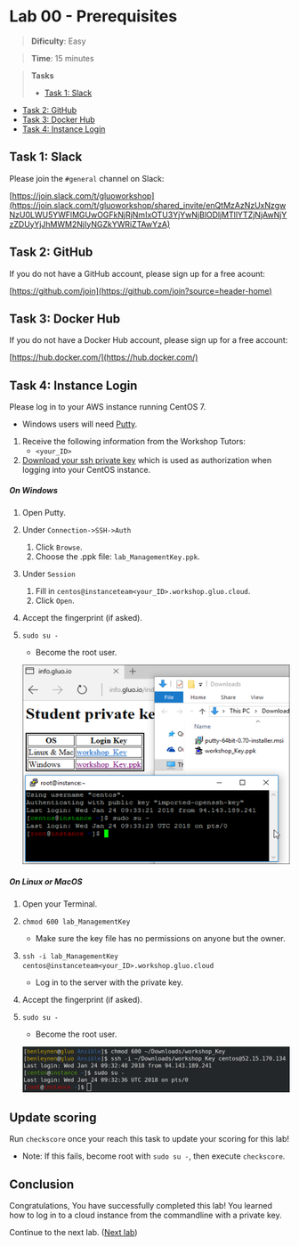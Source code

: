 # Lab 00 - Prerequisites

> **Dificulty**: Easy

> **Time**: 15 minutes

> **Tasks**
> - [Task 1: Slack](#task-1-slack)
- [Task 2: GitHub](#task-2-github)
- [Task 3: Docker Hub](#task-3-docker-hub)
- [Task 4: Instance Login](#task-4-instance-login)

## Task 1: Slack

Please join the `#general` channel on Slack:

[https://join.slack.com/t/gluoworkshop](https://join.slack.com/t/gluoworkshop/shared_invite/enQtMzAzNzUxNzgwNzU0LWU5YWFlMGUwOGFkNjRjNmIxOTU3YjYwNjBlODljMTllYTZjNjAwNjYzZDUyYjJhMWM2NjIyNGZkYWRiZTAwYzA)

## Task 2: GitHub

If you do not have a GitHub account, please sign up for a free acount:

[https://github.com/join](https://github.com/join?source=header-home)

## Task 3: Docker Hub

If you do not have a Docker Hub account, please sign up for a free account:

[https://hub.docker.com/](https://hub.docker.com/)

## Task 4: Instance Login

Please log in to your AWS instance running CentOS 7.

* Windows users will need  [Putty](https://www.chiark.greenend.org.uk/~sgtatham/putty/latest.html).

1. Receive the following information from the Workshop Tutors:
    * `<your_ID>`
1. [Download your ssh private key](http://info.workshop.gluo.cloud/index.html) which is used as authorization when logging into your CentOS instance.

##### **On Windows**

1. Open Putty.
1. Under `Connection->SSH->Auth`
    1. Click `Browse`.
    1. Choose the .ppk file: `lab_ManagementKey.ppk`.
1. Under `Session`
    1. Fill in `centos@instanceteam<your_ID>.workshop.gluo.cloud`.
    1. Click `Open`.
1. Accept the fingerprint (if asked).
1. `sudo su -`
    * Become the root user.
  
    ![](../Images/AWSPuttyLoginWindows.png?raw=true)
    
##### **On Linux or MacOS**

1. Open your Terminal.
1. `chmod 600 lab_ManagementKey` 
    * Make sure the key file has no permissions on anyone but the owner.
1. `ssh -i lab_ManagementKey centos@instanceteam<your_ID>.workshop.gluo.cloud` 
    * Log in to the server with the private key.
1. Accept the fingerprint (if asked).
1. `sudo su -`
    * Become the root user.

    ![](../Images/AWSLoginToInstance.png?raw=true)
  

## Update scoring
Run `checkscore` once your reach this task to update your scoring for this lab!
  * Note: If this fails, become root with `sudo su -`, then execute `checkscore`.


## Conclusion

Congratulations, You have successfully completed this lab! You learned how to log in to a cloud instance from the commandline with a private key.

Continue to the next lab. ([Next lab](../Lab%201%20-%20Install%20Docker))

